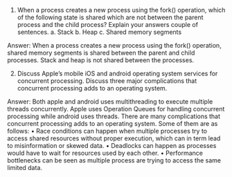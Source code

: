 1. When a process creates a new process using the fork() operation, which of the following state is shared which are not between the parent process and the child process? Explain your answers couple of sentences.
a. Stack  b. Heap c. Shared memory segments

Answer: When a process creates a new process using the fork() operation, shared memory segments is shared between the parent and child processes. Stack and heap is not shared between the processes. 

2. Discuss Apple’s mobile iOS  and android operating system services for concurrent processing. Discuss three major complications that concurrent processing adds to an operating system.
   
Answer: Both apple and android uses multithreading to execute multiple threads concurrently. Apple uses Operation Queues for handling concurrent processing while android uses threads. There are many complications that concurrent processing adds to an operating system. Some
of them are as follows:
  •	Race conditions can happen when multiple processes try to access shared resources without proper execution, which can in term lead to misinformation or skewed data.
  •	Deadlocks can happen as processes would have to wait for resources used by each other.
  •	Performance bottlenecks can be seen as multiple process are trying to access the same limited data.

